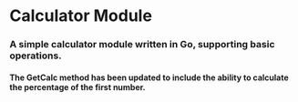 # Calculator Module

### A simple calculator module written in Go, supporting basic operations.


#### The GetCalc method has been updated to include the ability to calculate the percentage of the first number.